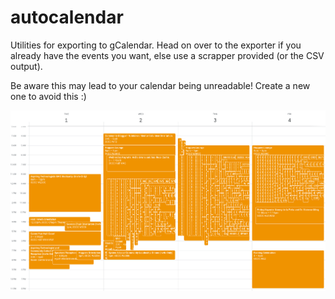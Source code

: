 # autocalendar
Utilities for exporting to gCalendar. Head on over to the exporter if you already have the events you want, else use a scrapper provided (or the CSV output).

Be aware this may lead to your calendar being unreadable! Create a new one to avoid this :)

<p align="center">
  <img src="./WebScrappers/GHC19/img/GHC19output.png" alt="Calendar after running script" width="650">
</p>

